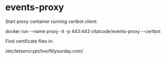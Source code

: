 # events-proxy

Start proxy container running certbot client:

docker run --name proxy -it -p 443:443 vitalcode/events-proxy --certbot

Find certificate files in:

/etc/letsencrypt/live/fillyourday.com/
